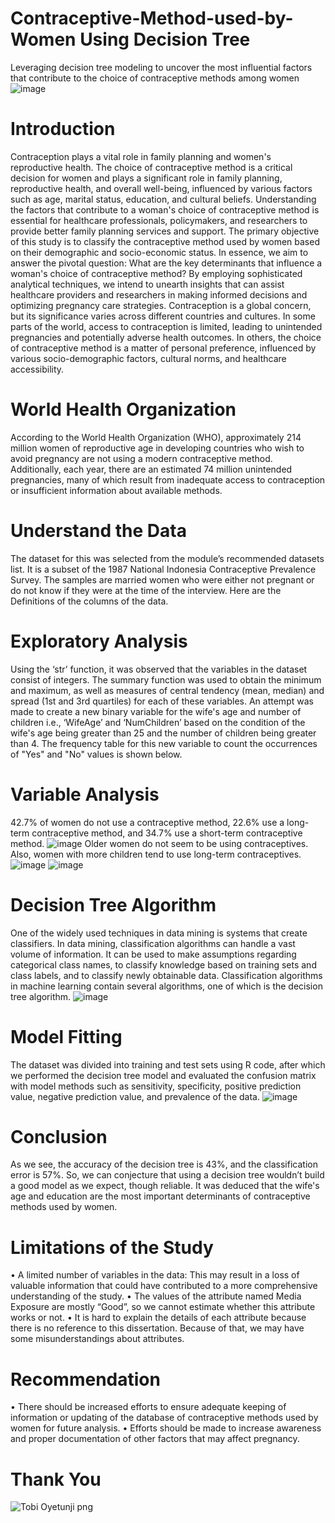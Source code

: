 # Contraceptive-Method-used-by-Women Using Decision Tree
Leveraging decision tree modeling to uncover the most influential factors that contribute to the choice of contraceptive methods among women
![image](https://github.com/user-attachments/assets/31721378-58c6-49e7-9de7-7263adca85d8)
# Introduction
Contraception plays a vital role in family planning and women's reproductive health. The choice of contraceptive method is a critical decision for women and plays a significant role in family planning, reproductive health, and overall well-being, influenced by various factors such as age, marital status, education, and cultural beliefs. Understanding the factors that contribute to a woman's choice of contraceptive method is essential for healthcare professionals, policymakers, and researchers to provide better family planning services and support. The primary objective of this study is to classify the contraceptive method used by women based on their demographic and socio-economic status. In essence, we aim to answer the pivotal question: What are the key determinants that influence a woman's choice of contraceptive method? By employing sophisticated analytical techniques, we intend to unearth insights that can assist healthcare providers and researchers in making informed decisions and optimizing pregnancy care strategies.
Contraception is a global concern, but its significance varies across different countries and cultures. In some parts of the world, access to contraception is limited, leading to unintended pregnancies and potentially adverse health outcomes. In others, the choice of contraceptive method is a matter of personal preference, influenced by various socio-demographic factors, cultural norms, and healthcare accessibility.
# World Health Organization
According to the World Health Organization (WHO), approximately 214 million women of reproductive age in developing countries who wish to avoid pregnancy are not using a modern contraceptive method. Additionally, each year, there are an estimated 74 million unintended pregnancies, many of which result from inadequate access to contraception or insufficient information about available methods.
# Understand the Data
The dataset for this was selected from the module’s recommended datasets list.  It is a subset of the 1987 National Indonesia Contraceptive Prevalence Survey. The samples are married women who were either not pregnant or do not know if they were at the time of the interview. Here are the Definitions of the columns of the data.
# Exploratory Analysis
Using the ‘str’ function, it was observed that the variables in the dataset consist of integers. The summary function was used to obtain the minimum and maximum, as well as measures of central tendency (mean, median) and spread (1st and 3rd quartiles) for each of these variables.
An attempt was made to create a new binary variable for the wife's age and number of children i.e., ‘WifeAge’ and ‘NumChildren’ based on the condition of the wife's age being greater than 25 and the number of children being greater than 4. The frequency table for this new variable to count the occurrences of "Yes" and "No" values is shown below.
# Variable Analysis
42.7% of women do not use a contraceptive method, 22.6% use a long-term contraceptive method, and 34.7% use a short-term contraceptive method.
![image](https://github.com/user-attachments/assets/e331f9e3-7432-459d-958e-30937a85ea17)
Older women do not seem to be using contraceptives. Also, women with more children tend to use long-term contraceptives.
![image](https://github.com/user-attachments/assets/f6d6f3f8-307c-4011-b7e4-a18f822cded6)
![image](https://github.com/user-attachments/assets/bfb90f17-0f90-4e69-83be-6f747e937409)
# Decision Tree Algorithm
One of the widely used techniques in data mining is systems that create classifiers. In data mining, classification algorithms can handle a vast volume of information. It can be used to make assumptions regarding categorical class names, to classify knowledge based on training sets and class labels, and to classify newly obtainable data. Classification algorithms in machine learning contain several algorithms, one of which is the decision tree algorithm.
![image](https://github.com/user-attachments/assets/1ceac64e-a1ca-4ce3-a2a9-e204fd371385)
# Model Fitting
The dataset was divided into training and test sets using R code, after which we performed the decision tree model and evaluated the confusion matrix with model methods such as sensitivity, specificity, positive prediction value, negative prediction value, and prevalence of the data.
![image](https://github.com/user-attachments/assets/6de21ed9-dce0-4ae9-8aef-8e2fcaae1b03)
# Conclusion
As we see, the accuracy of the decision tree is 43%, and the classification error is 57%. So, we can conjecture that using a decision tree wouldn’t build a good model as we expect, though reliable. It was deduced that the wife's age and education are the most important determinants of contraceptive methods used by women.
# Limitations of the Study
•	A limited number of variables in the data: This may result in a loss of valuable information that could have contributed to a more comprehensive understanding of the study.
•	The values of the attribute named Media Exposure are mostly “Good”, so we cannot estimate whether this attribute works or not. 
•	It is hard to explain the details of each attribute because there is no reference to this dissertation. Because of that, we may have some misunderstandings about attributes.
# Recommendation
•	There should be increased efforts to ensure adequate keeping of information or updating of the database of contraceptive methods used by women for future analysis.
•	Efforts should be made to increase awareness and proper documentation of other factors that may affect pregnancy.
# Thank You
![Tobi Oyetunji png](https://github.com/user-attachments/assets/9a6fdfd6-eb42-46ba-8832-b8fa691eb18c)
